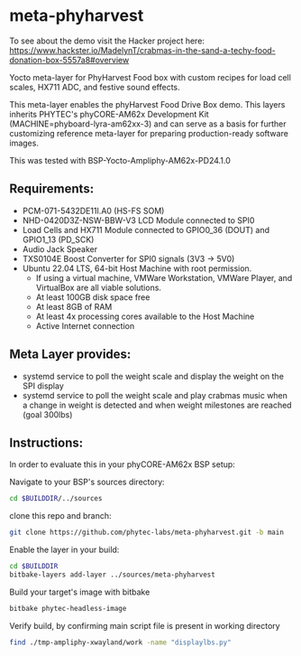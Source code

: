 # meta-phyharvest 

To see about the demo visit the Hacker project here: https://www.hackster.io/MadelynT/crabmas-in-the-sand-a-techy-food-donation-box-5557a8#overview

Yocto meta-layer for PhyHarvest Food box with custom recipes for load cell scales, HX711 ADC, and festive sound effects.

This meta-layer enables the phyHarvest Food Drive Box demo. This layers inherits PHYTEC's phyCORE-AM62x Development Kit (MACHINE=phyboard-lyra-am62xx-3) and can serve as a basis for further customizing reference meta-layer for preparing production-ready software images. 

This was tested with BSP-Yocto-Ampliphy-AM62x-PD24.1.0

## Requirements:
  - PCM-071-5432DE11I.A0 (HS-FS SOM)
  - NHD-0420D3Z-NSW-BBW-V3 LCD Module connected to SPI0
  - Load Cells and HX711 Module connected to GPIO0_36 (DOUT) and GPIO1_13 (PD_SCK)
  - Audio Jack Speaker
  - TXS0104E Boost Converter for SPI0 signals (3V3 -> 5V0)
  - Ubuntu 22.04 LTS, 64-bit Host Machine with root permission.
      - If using a virtual machine, VMWare Workstation, VMWare Player, and VirtualBox are all viable solutions.
      - At least 100GB disk space free
      - At least 8GB of RAM
      - At least 4x processing cores available to the Host Machine
      - Active Internet connection

## Meta Layer provides:
  - systemd service to poll the weight scale and display the weight on the SPI display
  - systemd service to poll the weight scale and play crabmas music when a change in weight is detected and when weight milestones are reached (goal 300lbs)

## Instructions: 
In order to evaluate this in your phyCORE-AM62x BSP setup:

Navigate to your BSP's sources directory: 

```sh
cd $BUILDDIR/../sources
```

clone this repo and branch: 

```sh
git clone https://github.com/phytec-labs/meta-phyharvest.git -b main
```

Enable the layer in your build: 

```sh
cd $BUILDDIR
bitbake-layers add-layer ../sources/meta-phyharvest
```

Build your target's image with bitbake

```sh
bitbake phytec-headless-image
```

Verify build, by confirming main script file is present in working directory

```sh
find ./tmp-ampliphy-xwayland/work -name "displaylbs.py"
```
